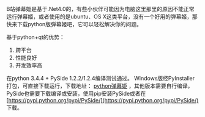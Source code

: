 B站弹幕姬是基于.Net4.0的，有些小伙伴可能因为电脑这里那里的原因不能正常运行弹幕姬，或者使用的是ubuntu、OS X这类平台，没有一个好用的弹幕姬，那快来下载python版弹幕姬吧，它可以轻松解决你的问题。

基于python+qt的优势：

1. 跨平台
2. 性能良好
3. 开发效率高

在python 3.4.4 + PySide 1.2.2/1.2.4编译测试通过。
Windows版经PyInstaller打包，可直接下载运行，下载地址： [python弹幕姬](http://pan.baidu.com/s/1mhtuMIc) ，其他版本需要自行编译，PySide也需要下载编译或安装，使用pip安装PySide或者在 [https://pypi.python.org/pypi/PySide/](https://pypi.python.org/pypi/PySide/) 下载。